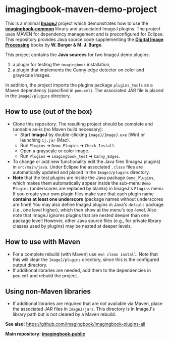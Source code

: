 # imagingbook-maven-demo-project

This is a minimal **[ImageJ](https://imagej.net/ImageJ1)** project which demonstrates how to use the **[imagingbook-common](https://github.com/imagingbook/imagingbook-public)** library and associated ImageJ plugins.
The project uses MAVEN for dependency management and is preconfigured for Eclipse.
This repository provides Java source code supplementing the **[Digital Image Processing](https://imagingbook.com)** books by **W. Burger & M. J. Burge**.

This project contains the **Java sources** for two ImageJ demo plugins:
1. a plugin for testing the `imagingbook` installation,
2. a plugin that implements the Canny edge detector on color and grayscale images.

In addition, the project imports the plugins package `plugins_tools`
as a Maven dependency (specified in `pom.xml`). 
The associated JAR file is placed in the `ImageJ/plugins` directory.



## How to use (out of the box)

* Clone this repository. The resulting project should be complete and runnable as-is (no Maven build necessary):
  * Start **ImageJ** by double-clicking `ImageJ/ImageJ.exe` (Win) or launching `ij.jar` (Mac).
  * Run `Plugins` &#10140; `Demo_Plugins` &#10140; `Check_Install`.
  * Open a grayscale or color image.
  * Run `Plugins` &#10140; `imagingbook_test` &#10140; `Canny_Edges`. 
* To change or add new functionality edit the Java files (ImageJ plugins) in `src/main/java`. 
  Under Eclipse the associated `.class` files are automatically updated and placed in the `ImageJ/plugins` directory.
* **Note** that the test plugins are inside the Java package `Demo_Plugins`, which makes them automatically appear inside
  the sub-menu `Demo Plugins` (underscores are replaced by blanks) in ImageJ's `Plugins` menu.
  If you create your own plugin files make sure that each plugin name
  **contains at least one underscore** (package names without underscores are fine)!
  You may also define ImageJ plugins in Java's `default` package (i.e., one level higher), which then show at the menu's top-level.
  Also note that ImageJ ignores plugins that are nested deeper than one package level!
  However, other Java source files (e.g., for private library classes used by plugins) may be nested at deeper levels.
  

## How to use with Maven

* For a complete rebuild (with Maven) use `mvn clean install`. Note that this will clear the `ImageJ/plugins`
  directory, since this is the configured output directory.
* If additional libraries are needed, add them to the dependencies in `pom.xml` and rebuild the project.

## Using non-Maven libraries

* If additional libraries are required that are *not* available via Maven, place
  the associated JAR files in `ImageJ/jars`. This directory is in ImageJ's library path
  but is not cleared by a Maven rebuild. 


**See also:** https://github.com/imagingbook/imagingbook-plugins-all

**Main repository:** [**imagingbook-public**](https://github.com/imagingbook/imagingbook-public)



